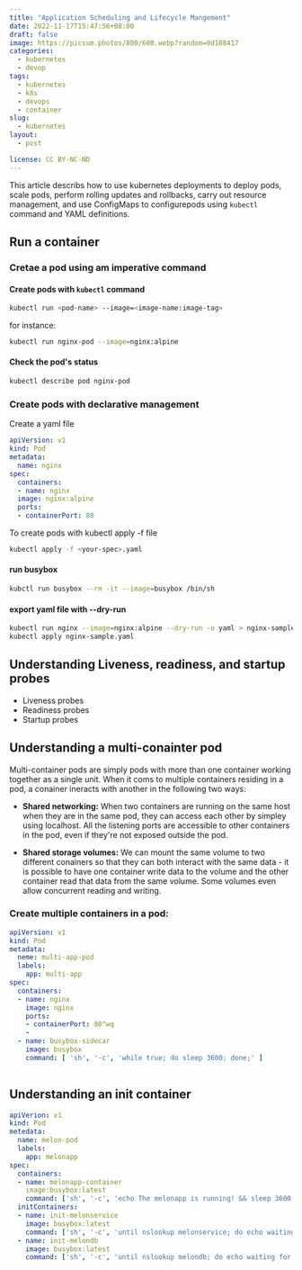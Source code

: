```yaml
---
title: "Application Scheduling and Lifecycle Mangement"
date: 2022-11-17T15:47:56+08:00
draft: false
image: https://picsum.photos/800/600.webp?random=0d188417
categories:
  - kubernetes
  - devop
tags:
  - kubernetes
  - k8s
  - devops
  - container
slug:
  - kubernetes
layout: 
  - post

license: CC BY-NC-ND
---
```


This article describs how to use kubernetes deployments to deploy pods, scale pods, perform rolling updates and rollbacks, carry out resource management, and use ConfigMaps to configurepods using `kubectl` command and YAML definitions.


## Run a container

### Cretae a pod using am imperative command
#### Create pods with `kubectl` command
```bash
kubectl run <pod-name> --image=<image-name:image-tag>
```
for instance:
```bash
kubectl run nginx-pod --image=nginx:alpine
```

#### Check the pod's status

```bash
kubectl describe pod nginx-pod
```

### Create pods with declarative management
Create a yaml file

```yaml
apiVersion: v1
kind: Pod
metadata:
  name: nginx
spec:
  containers:
  - name: nginx
  image: nginx:alpine
  ports:
  - containerPort: 80
```

To create pods with kubectl apply -f file

```bash
kubectl apply -f <your-spec>.yaml
```

#### run busybox 
```bash
kubctl run busybox --rm -it --image=busybox /bin/sh
```

#### export yaml file with --dry-run

```bash
kubectl run nginx --image=nginx:alpine --dry-run -o yaml > nginx-sample.yaml
kubectl apply nginx-sample.yaml
```

## Understanding Liveness, readiness, and startup probes
  - Liveness probes
  - Readiness probes
  - Startup probes

## Understanding a multi-conainter pod

Multi-container pods are simply pods with more than one container working together as a single unit. When it coms to multiple containers residing in a pod, a conainer ineracts with another in the following two ways:

  - **Shared networking:** When two containers are running on the same host when they are in the same pod, they can access each other by simpley using localhost. All the listening ports are accessible to other containers in the pod, even if they're not exposed outside the pod.
 
  - **Shared storage volumes:** We can mount the same volume to two different conainers so that they can both interact with the same data - it is possible to have one container write data to the volume and the other container read that data from the same volume. Some volumes even allow concurrent reading and writing. 

### Create multiple containers in a pod:
```yaml
apiVersion: v1
kind: Pod
metadata:
  neme: multi-app-pod
  labels:
    app: multi-app
spec:
  containers:
  - name: nginx
    image: nginx
    ports:
    - containerPort: 80"wq
    - 
  - name: busybox-sidecar
    image: busybox
    command: [ 'sh', '-c', 'while true; do sleep 3600; done;' ]
    
```

## Understanding an init container

```yaml
apiVerion: v1
kind: Pod
metedata:
  name: melon-pod
  labels:
  	app: melonapp
spec:
  containers:
  - name: melonapp-container
    image:busybox:latest
    command: ['sh', '-c', 'echo The melonapp is running! && sleep 3600']
  initContainers:
  - name: init-melonservice
    image: busybox:latest
    command: ['sh', '-c', 'until nslookup melonservice; do echo waiting for melonserivce; sleep 2; done;']
  - name: init-melondb
    image: busybox:latest
    command: ['sh', '-c', 'until nslookup melondb; do echo waiting for melondb; sleep 2; done;']
```

